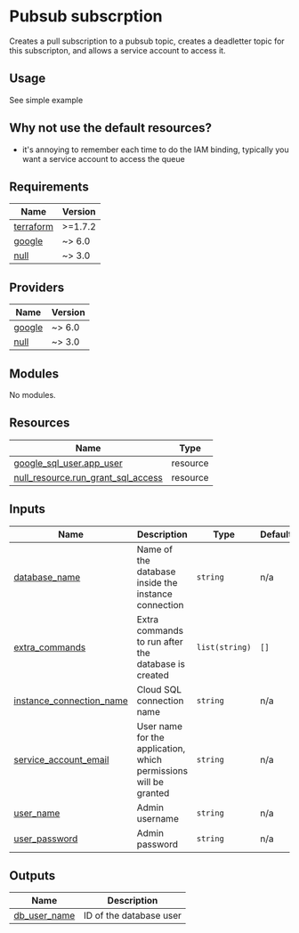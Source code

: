 # Pubsub subscrption
Creates a pull subscription to a pubsub topic, creates a deadletter topic for this subscripton, and allows a service
account to access it.

## Usage
See simple example

## Why not use the default resources?
* it's annoying to remember each time to do the IAM binding, typically you want a service account to access the queue
 
<!-- BEGIN_TF_DOCS -->
## Requirements

| Name | Version |
|------|---------|
| <a name="requirement_terraform"></a> [terraform](#requirement\_terraform) | >=1.7.2 |
| <a name="requirement_google"></a> [google](#requirement\_google) | ~> 6.0 |
| <a name="requirement_null"></a> [null](#requirement\_null) | ~> 3.0 |

## Providers

| Name | Version |
|------|---------|
| <a name="provider_google"></a> [google](#provider\_google) | ~> 6.0 |
| <a name="provider_null"></a> [null](#provider\_null) | ~> 3.0 |

## Modules

No modules.

## Resources

| Name | Type |
|------|------|
| [google_sql_user.app_user](https://registry.terraform.io/providers/hashicorp/google/latest/docs/resources/sql_user) | resource |
| [null_resource.run_grant_sql_access](https://registry.terraform.io/providers/hashicorp/null/latest/docs/resources/resource) | resource |

## Inputs

| Name | Description | Type | Default | Required |
|------|-------------|------|---------|:--------:|
| <a name="input_database_name"></a> [database\_name](#input\_database\_name) | Name of the database inside the instance connection | `string` | n/a | yes |
| <a name="input_extra_commands"></a> [extra\_commands](#input\_extra\_commands) | Extra commands to run after the database is created | `list(string)` | `[]` | no |
| <a name="input_instance_connection_name"></a> [instance\_connection\_name](#input\_instance\_connection\_name) | Cloud SQL connection name | `string` | n/a | yes |
| <a name="input_service_account_email"></a> [service\_account\_email](#input\_service\_account\_email) | User name for the application, which permissions will be granted | `string` | n/a | yes |
| <a name="input_user_name"></a> [user\_name](#input\_user\_name) | Admin username | `string` | n/a | yes |
| <a name="input_user_password"></a> [user\_password](#input\_user\_password) | Admin password | `string` | n/a | yes |

## Outputs

| Name | Description |
|------|-------------|
| <a name="output_db_user_name"></a> [db\_user\_name](#output\_db\_user\_name) | ID of the database user |
<!-- END_TF_DOCS -->
